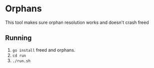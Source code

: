 # Orphans
This tool makes sure orphan resolution works and doesn't crash freed

## Running
 1. `go install` freed and orphans.
 2. `cd run`
 3. `./run.sh`


